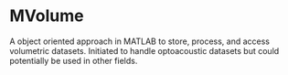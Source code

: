 # MVolume
A object oriented approach in MATLAB to store, process, and access volumetric datasets. Initiated to handle optoacoustic datasets but could potentially be used in other fields.
